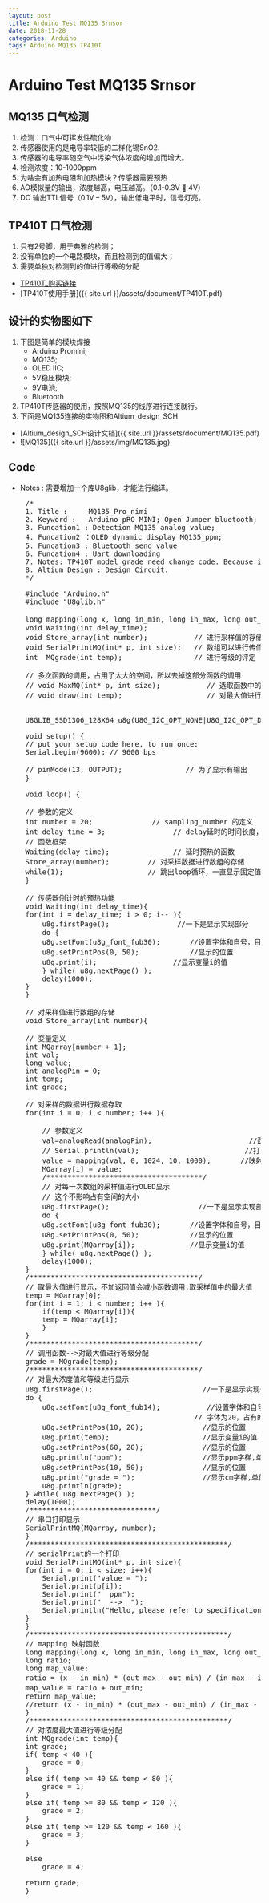 ```yaml
---
layout: post
title: Arduino Test MQ135 Srnsor
date: 2018-11-28
categories: Arduino 
tags: Arduino MQ135 TP410T
---
```


# Arduino Test MQ135 Srnsor
## MQ135 口气检测
1. 检测：口气中可挥发性硫化物
2. 传感器使用的是电导率较低的二样化锡SnO2.
3. 传感器的电导率随空气中污染气体浓度的增加而增大。
4. 检测浓度：10-1000ppm
5. 为啥会有加热电阻和加热模块？传感器需要预热
6. AO模拟量的输出，浓度越高，电压越高。（0.1-0.3V  4V）
7. DO 输出TTL信号（0.1V – 5V），输出低电平时，信号灯亮。

## TP410T 口气检测
1. 只有2号脚，用于典雅的检测；
2. 没有单独的一个电路模块，而且检测到的值偏大；
3. 需要单独对检测到的值进行等级的分配
+ [TP410T_购买链接](https://item.taobao.com/item.htm?spm=a230r.1.999.1.4f5c523cTlx3py&id=39023713067&ns=1#detail)
+ [TP410T使用手册]({{ site.url }}/assets/document/TP410T.pdf)

## 设计的实物图如下
1. 下图是简单的模块焊接
    + Arduino Promini; 
    + MQ135;
    + OLED IIC; 
    + 5V稳压模块; 
    + 9V电池; 
    + Bluetooth
2. TP410T传感器的使用，按照MQ135的线序进行连接就行。
3. 下面是MQ135连接的实物图和Altium_design_SCH
+  [Altium_design_SCH设计文档]({{ site.url }}/assets/document/MQ135.pdf)
+  ![MQ135]({{ site.url }}/assets/img/MQ135.jpg)

## Code
+ Notes : 需要增加一个库U8glib，才能进行编译。
<pre>
    /*
    1. Title :     MQ135_Pro_nimi
    2. Keyword :   Arduino pRO MINI; Open Jumper bluetooth; MQ135; OLED IIC
    3. Funcation1 : Detection MQ135 analog value; 
    4. Funcation2 ：OLED dynamic display MQ135_ppm;
    5. Funcation3 : Bluetooth send value 
    6. Funcation4 : Uart downloading
    7. Notes: TP410T model grade need change code. Because it have't electric circuit. 
    8. Altium Design : Design Circuit.
    */

    #include "Arduino.h"
    #include "U8glib.h"

    long mapping(long x, long in_min, long in_max, long out_min, long out_max); // 函数的映射
    void Waiting(int delay_time);
    void Store_array(int number);           // 进行采样值的存储
    void SerialPrintMQ(int* p, int size);   // 数组可以进行传值，打印数组
    int  MQgrade(int temp);                 // 进行等级的评定

    // 多次函数的调用，占用了太大的空间，所以去掉这部分函数的调用
    // void MaxMQ(int* p, int size);           // 选取函数中的最大值
    // void draw(int temp);                    // 对最大值进行显示


    U8GLIB_SSD1306_128X64 u8g(U8G_I2C_OPT_NONE|U8G_I2C_OPT_DEV_0); 

    void setup() {
    // put your setup code here, to run once:
    Serial.begin(9600); // 9600 bps
    
    // pinMode(13, OUTPUT);               // 为了显示有输出
    }

    void loop() {

    // 参数的定义
    int number = 20;              // sampling_number 的定义 
    int delay_time = 3;                // delay延时的时间长度，倒计时的显示      
    // 函数框架
    Waiting(delay_time);               // 延时预热的函数
    Store_array(number);         // 对采样数据进行数组的存储
    while(1);                    // 跳出loop循环，一直显示固定值 
    }

    // 传感器倒计时的预热功能
    void Waiting(int delay_time){
    for(int i = delay_time; i > 0; i-- ){
        u8g.firstPage();                //一下是显示实现部分
        do {
        u8g.setFont(u8g_font_fub30);       //设置字体和自号，目前测试字号有fub14,17,20,30
        u8g.setPrintPos(0, 50);            //显示的位置
        u8g.print(i);                  //显示变量i的值
        } while( u8g.nextPage() );
        delay(1000);
    }
    }

    // 对采样值进行数组的存储
    void Store_array(int number){

    // 变量定义
    int MQarray[number + 1];
    int val;
    long value;
    int analogPin = 0; 
    int temp;
    int grade;

    // 对采样的数据进行数据存取
    for(int i = 0; i < number; i++ ){

        // 参数定义
        val=analogRead(analogPin);                       //函数 analogRead 在读取模拟值之后, 将根据参考电压将 模拟值转换到[0,1023]区间
        // Serial.println(val);                         //打印采样值
        value = mapping(val, 0, 1024, 10, 1000);       //映射函数
        MQarray[i] = value;
        /*************************************/
        // 对每一次数组的采样值进行OLED显示
        // 这个不影响占有空间的大小
        u8g.firstPage();                     //一下是显示实现部分
        do {
        u8g.setFont(u8g_font_fub30);       //设置字体和自号，目前测试字号有fub14,17,20,30
        u8g.setPrintPos(0, 50);            //显示的位置
        u8g.print(MQarray[i]);             //显示变量i的值
        } while( u8g.nextPage() );
        delay(1000);
    }
    /****************************************/
    // 取最大值进行显示，不加返回值会减小函数调用,取采样值中的最大值
    temp = MQarray[0];
    for(int i = 1; i < number; i++ ){
        if(temp < MQarray[i]){
        temp = MQarray[i];
        }
    }
    /****************************************/
    // 调用函数-->对最大值进行等级分配
    grade = MQgrade(temp);
    /****************************************/
    // 对最大浓度值和等级进行显示
    u8g.firstPage();                          //一下是显示实现部分
    do {
        u8g.setFont(u8g_font_fub14);           //设置字体和自号，目前测试字号有fub14,17,20,30
                                            // 字体为20，占有的字节数会超了
        u8g.setPrintPos(10, 20);              //显示的位置
        u8g.print(temp);                      //显示变量i的值
        u8g.setPrintPos(60, 20);              //显示的位置
        u8g.println("ppm");                   //显示ppm字样,单位。但是不能显示中文
        u8g.setPrintPos(10, 50);              //显示的位置
        u8g.print("grade = ");                //显示cm字样,单位。但是不饿能显示中文
        u8g.println(grade);       
    } while( u8g.nextPage() );
    delay(1000);
    /******************************/
    // 串口打印显示
    SerialPrintMQ(MQarray, number);                     
    }
    /***********************************************/
    // serialPrint的一个打印
    void SerialPrintMQ(int* p, int size){
    for(int i = 0; i < size; i++){
        Serial.print("value = ");
        Serial.print(p[i]);
        Serial.print("  ppm");
        Serial.print("  -->  ");
        Serial.println("Hello, please refer to specification.");
    }
    }
    /***********************************************/
    // mapping 映射函数
    long mapping(long x, long in_min, long in_max, long out_min, long out_max){
    long ratio;
    long map_value;
    ratio = (x - in_min) * (out_max - out_min) / (in_max - in_min) ;       // 通过计算value的值在0-1024的比例后，求出value 在0-255 站的权重值
    map_value = ratio + out_min;                                          // 权重加上初值
    return map_value;
    //return (x - in_min) * (out_max - out_min) / (in_max - in_min) + out_min;
    }
    /***********************************************/
    // 对浓度最大值进行等级分配
    int MQgrade(int temp){
    int grade;
    if( temp < 40 ){
        grade = 0;
    }
    else if( temp >= 40 && temp < 80 ){
        grade = 1;
    }
    else if( temp >= 80 && temp < 120 ){
        grade = 2;
    }
    else if( temp >= 120 && temp < 160 ){
        grade = 3;
    }
    
    else
        grade = 4;
    
    return grade;
    }   
<code>